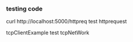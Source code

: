 ### testing code

curl http://localhost:5000/httpreq  test httprequest

tcpClientExample test tcpNetWork
